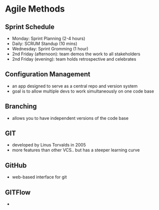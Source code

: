 # Agile Methods

## Sprint Schedule
* Monday: Sprint Planning (2-4 hours)
* Daily: SCRUM Standup (10 mins)
* Wednesday: Sprint Gromming (1 hour)
* 2nd Friday (afternoon): team demos the work to all stakeholders
* 2nd Friday (evening): team holds retrospective and celebrates

## Configuration Management
* an app designed to serve as a central repo and version system
* goal is to allow multiple devs to work simultaneously on one code base

## Branching
* allows you to have independent versions of the code base 

## GIT
* developed by Linus Torvalds in 2005
* more features than other VCS.. but has a steeper learning curve

## GitHub
* web-based interface for git

## GITFlow
* 